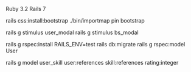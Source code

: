 Ruby 3.2
Rails 7

rails css:install:bootstrap
./bin/importmap pin bootstrap

rails g stimulus user_modal
rails g stimulus bs_modal

rails g rspec:install
RAILS_ENV=test rails db:migrate 
rails g rspec:model User

rails g model user_skill user:references skill:references rating:integer